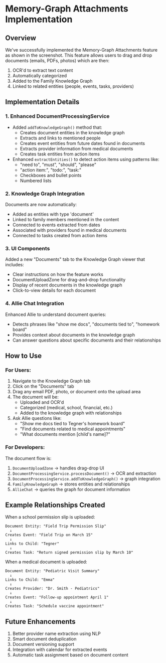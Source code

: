 # Memory-Graph Attachments Implementation

## Overview
We've successfully implemented the Memory-Graph Attachments feature as shown in the screenshot. This feature allows users to drag and drop documents (emails, PDFs, photos) which are then:
1. OCR'd to extract text content
2. Automatically categorized
3. Added to the Family Knowledge Graph
4. Linked to related entities (people, events, tasks, providers)

## Implementation Details

### 1. Enhanced DocumentProcessingService
- Added `addToKnowledgeGraph()` method that:
  - Creates document entities in the knowledge graph
  - Extracts and links to mentioned people
  - Creates event entities from future dates found in documents
  - Extracts provider information from medical documents
  - Creates task entities from action items
- Enhanced `extractEntities()` to detect action items using patterns like:
  - "need to", "must", "should", "please"
  - "action item:", "todo:", "task:"
  - Checkboxes and bullet points
  - Numbered lists

### 2. Knowledge Graph Integration
Documents are now automatically:
- Added as entities with type 'document'
- Linked to family members mentioned in the content
- Connected to events extracted from dates
- Associated with providers found in medical documents
- Connected to tasks created from action items

### 3. UI Components
Added a new "Documents" tab to the Knowledge Graph viewer that includes:
- Clear instructions on how the feature works
- DocumentUploadZone for drag-and-drop functionality
- Display of recent documents in the knowledge graph
- Click-to-view details for each document

### 4. Allie Chat Integration
Enhanced Allie to understand document queries:
- Detects phrases like "show me docs", "documents tied to", "homework board"
- Provides context about documents in the knowledge graph
- Can answer questions about specific documents and their relationships

## How to Use

### For Users:
1. Navigate to the Knowledge Graph tab
2. Click on the "Documents" tab
3. Drag any email PDF, photo, or document onto the upload area
4. The document will be:
   - Uploaded and OCR'd
   - Categorized (medical, school, financial, etc.)
   - Added to the knowledge graph with relationships
5. Ask Allie questions like:
   - "Show me docs tied to Tegner's homework board"
   - "Find documents related to medical appointments"
   - "What documents mention [child's name]?"

### For Developers:
The document flow is:
1. `DocumentUploadZone` → handles drag-drop UI
2. `DocumentProcessingService.processDocument()` → OCR and extraction
3. `DocumentProcessingService.addToKnowledgeGraph()` → graph integration
4. `FamilyKnowledgeGraph` → stores entities and relationships
5. `AllieChat` → queries the graph for document information

## Example Relationships Created

When a school permission slip is uploaded:
```
Document Entity: "Field Trip Permission Slip"
  ↓
Creates Event: "Field Trip on March 15"
  ↓
Links to Child: "Tegner"
  ↓
Creates Task: "Return signed permission slip by March 10"
```

When a medical document is uploaded:
```
Document Entity: "Pediatric Visit Summary"
  ↓
Links to Child: "Emma"
  ↓
Creates Provider: "Dr. Smith - Pediatrics"
  ↓
Creates Event: "Follow-up appointment April 1"
  ↓
Creates Task: "Schedule vaccine appointment"
```

## Future Enhancements
1. Better provider name extraction using NLP
2. Smart document deduplication
3. Document versioning support
4. Integration with calendar for extracted events
5. Automatic task assignment based on document content
